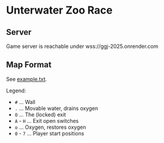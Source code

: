# Unterwater Zoo Race

## Server

Game server is reachable under wss://ggj-2025.onrender.com

## Map Format

See [example.txt](example.txt).

Legend:

* `#` ... Wall
* `.` ... Movable water, drains oxygen
* `O` ... The (locked) exit
* `A` - `H` ... Exit open switches
* `o` ... Oxygen, restores oxygen
* `0` - `7` ... Player start positions
